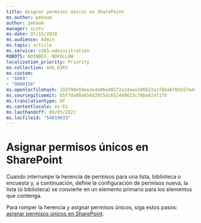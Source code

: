 ```yaml
---
title: Asignar permisos únicos en SharePoint
ms.author: pebaum
author: pebaum
manager: scotv
ms.date: 07/15/2020
ms.audience: Admin
ms.topic: article
ms.service: o365-administration
ROBOTS: NOINDEX, NOFOLLOW
localization_priority: Priority
ms.collection: Adm_O365
ms.custom:
- "6869"
- "9000156"
ms.openlocfilehash: 32d790e59ee2e4a96ed0172a14aee306b22a1f8ba6702e57ade5357a69b46803
ms.sourcegitcommit: b5f7da89a650d2915dc652449623c78be6247175
ms.translationtype: HT
ms.contentlocale: es-ES
ms.lasthandoff: 08/05/2021
ms.locfileid: "54019633"
---
```

# <a name="assign-unique-permissions-in-sharepoint"></a>Asignar permisos únicos en SharePoint

Cuando interrumpe la herencia de permisos para una lista, biblioteca o encuesta y, a continuación, define la configuración de permisos nueva, la lista (o biblioteca) se convierte en un elemento primario para los elementos que contenga.  

Para romper la herencia y asignar permisos únicos, siga estos pasos: [asignar permisos únicos en SharePoint](https://support.microsoft.com/office/customize-permissions-for-a-sharepoint-list-or-library-02d770f3-59eb-4910-a608-5f84cc297782#bkmk_break).
